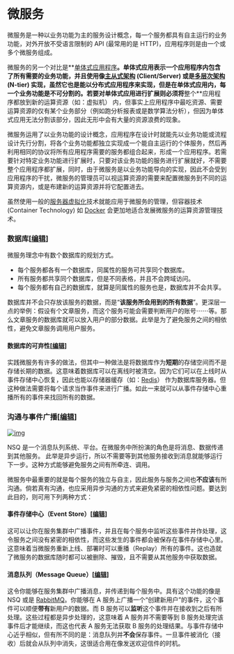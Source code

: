 微服务
=====
微服务是一种以业务功能为主的服务设计概念，每一个服务都具有自主运行的业务功能，对外开放不受语言限制的 API (最常用的是 HTTP)，应用程序则是由一个或多个微服务组成。

微服务的另一个对比是**[单体式应用程序](https://zh.wikipedia.org/wiki/單體式應用程式)**。单体式应用表示一个应用程序内包含了所有需要的业务功能，并且使用像[主从式架构](https://zh.wikipedia.org/wiki/主從式架構) (Client/Server) 或是[多层次架构](https://zh.wikipedia.org/w/index.php?title=多層次架構&action=edit&redlink=1) (N-tier) 实现，虽然它也是能以分布式应用程序来实现，但是在单体式应用内，每一个业务功能是不可分割的。若要对单体式应用进行扩展则必须将**整个**应用程序都放到新的运算资源（如：虚拟机） 内，但事实上应用程序中最吃资源、需要运算资源的仅有某个业务部分（例如跑分析报表或是数学算法分析），但因为单体式应用无法分割该部分，因此无形中会有大量的资源浪费的现象。

微服务运用了以业务功能的设计概念，应用程序在设计时就能先以业务功能或流程设计先行分割，将各个业务功能都独立实现成一个能自主运行的个体服务，然后再利用相同的协议将所有应用程序需要的服务都组合起来，形成一个应用程序。若需要针对特定业务功能进行扩展时，只要对该业务功能的服务进行扩展就好，不需要整个应用程序都扩展，同时，由于微服务是以业务功能导向的实现，因此不会受到应用程序的干扰，微服务的管理员可以视运算资源的需要来配置微服务到不同的运算资源内，或是布建新的运算资源并将它配置进去。

虽然使用一般的[服务器虚拟化](https://zh.wikipedia.org/w/index.php?title=伺服器虛擬化&action=edit&redlink=1)技术就能应用于微服务的管理，但容器技术 (Container Technology) 如 [Docker](https://zh.wikipedia.org/wiki/Docker) 会更加地适合发展微服务的运算资源管理技术。



### 数据库[[编辑](https://zh.wikipedia.org/w/index.php?title=微服務&action=edit&section=3)]

微服务理念中有数个数据库的规划方式。

- 每个服务都各有一个数据库，同属性的服务可共享同个数据库。
- 所有服务都共享同个数据库，但是不同表格，并且不会跨域访问。
- 每个服务都有自己的数据库，就算是同属性的服务也是，数据库并不会共享。

数据库并不会只存放该服务的数据，而是“**该服务所会用到的所有数据**”。更深层一点的举例：假设有个文章服务，而这个服务可能会需要判断用户的账号⋯⋯等。那么文章服务的数据库就可以放入用户的部分数据。此举是为了避免服务之间的相依性，避免文章服务调用用户服务。

#### 数据库的可弃性[[编辑](https://zh.wikipedia.org/w/index.php?title=微服務&action=edit&section=4)]

实践微服务有许多的做法，但其中一种做法是将数据库作为**短期**的存储空间而不是存储长期的数据。这意味着数据库可以在离线时被清空。因为它们可以在上线时从事件存储中心恢复，因此也能以存储器缓存（如：[Redis](https://zh.wikipedia.org/wiki/Redis)） 作为数据库服务器。但这种做法需要将每个请求当作事件来进行广播。如此一来就可以从事件存储中心重播所有的事件来找回所有的数据。

### 沟通与事件广播[[编辑](https://zh.wikipedia.org/w/index.php?title=微服務&action=edit&section=5)]

[![img](https://upload.wikimedia.org/wikipedia/commons/thumb/d/d1/NSQ.png/306px-NSQ.png)](https://zh.wikipedia.org/wiki/File:NSQ.png)

NSQ 是一个消息队列系统、平台。在微服务中所扮演的角色是将消息、数据传递到其他服务。 此举是异步运行，所以不需要等到其他服务接收到消息就能够运行下一步。这种方式能够避免服务之间有所牵连、调用。

微服务中最重要的就是每个服务的独立与自主，因此服务与服务之间也**不应该**有所沟通。倘若真有沟通，也应采用异步沟通的方式来避免紧密的相依性问题。要达到此目的，则可用下列两种方式：

#### 事件存储中心（Event Store）[[编辑](https://zh.wikipedia.org/w/index.php?title=微服務&action=edit&section=6)]

这可以让你在服务集群中广播事件，并且在每个服务中监听这些事件并作处理，这令服务之间没有紧密的相依性，而这些发生的事件都会被保存在事件存储中心里。这意味着当微服务重新上线、部署时可以重播（Replay）所有的事件。这也造就了微服务的数据库随时都可以被删除、摧毁，且不需要从其他服务中获取数据。

#### 消息队列（Message Queue）[[编辑](https://zh.wikipedia.org/w/index.php?title=微服務&action=edit&section=7)]

这令你能够在服务集群中广播消息，并传递到每个服务中。具有这个功能的像是 NSQ 或是 [RabbitMQ](https://zh.wikipedia.org/wiki/RabbitMQ)。你能够在 A 服务上广播一个“创建新用户”的事件，这个事件可以顺便**带有**新用户的数据。而 B 服务可以**监听**这个事件并在接收到之后有所处理。这些过程都是异步处理的，这意味着 A 服务并不需要等到 B 服务处理完该事件后才能继续，而这也代表 A 服务无法获取 B 服务的处理结果。与事件存储中心近乎相似，但有所不同的是：消息队列并**不会**保存事件。一旦事件被消化（接收）后就会从队列中消失，这很适合用在像发送欢迎信件的时机。


